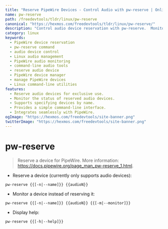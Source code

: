 ```yaml
---
title: "Reserve PipeWire Devices - Control Audio with pw-reserve | Online Free DevTools by Hexmos"
name: pw-reserve
path: /freedevtools/tldr/linux/pw-reserve
canonical: "https://hexmos.com/freedevtools/tldr/linux/pw-reserve/"
description: "Control audio device reservation with pw-reserve.  Monitor or reserve PipeWire audio devices easily via command line. Free online tool, no registration required."
category: linux
keywords:
  - PipeWire device reservation
  - pw-reserve command
  - audio device control
  - Linux audio management
  - PipeWire audio monitoring
  - command-line audio tools
  - reserve audio device
  - PipeWire device manager
  - manage PipeWire devices
  - Linux command-line utilities
features:
  - Reserve audio devices for exclusive use.
  - Monitor the status of reserved audio devices.
  - Supports specifying devices by name.
  - Provides a simple command-line interface.
  - Integrates seamlessly with PipeWire.
ogImage: "https://hexmos.com/freedevtools/site-banner.png"
twitterImage: "https://hexmos.com/freedevtools/site-banner.png"
---
```


# pw-reserve

> Reserve a device for PipeWire.
> More information: <https://docs.pipewire.org/page_man_pw-reserve_1.html>.

- Reserve a device (currently only supports audio devices):

`pw-reserve {{[-n|--name]}} {{audioN}}`

- Monitor a device instead of reserving it:

`pw-reserve {{[-n|--name]}} {{audioN}} {{[-m|--monitor]}}`

- Display help:

`pw-reserve {{[-h|--help]}}`
